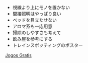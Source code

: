 * 視線より上にモノを置かない
* 間接照明はやっぱり良い
* ベッドを目立たせない
* アロマ系も一応用意
* 掃除のしやすさも考えて
* 飲み屋を参考にする
* トレインスポッティングのポスター

<a href="http://www.jogosgratispro/" title="Jogos Gratis">Jogos Gratis</a>

